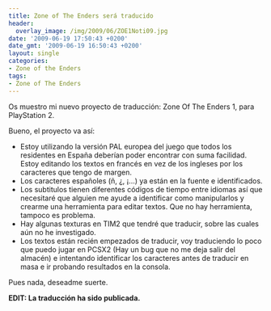 ```yaml
---
title: Zone of The Enders será traducido
header:
  overlay_image: /img/2009/06/ZOE1Noti09.jpg
date: '2009-06-19 17:50:43 +0200'
date_gmt: '2009-06-19 16:50:43 +0200'
layout: single
categories:
- Zone of the Enders
tags:
- Zone of The Enders
---
```

Os muestro mi nuevo proyecto de traducción: Zone Of The Enders 1, para PlayStation 2.

Bueno, el proyecto va así:

- Estoy utilizando la versión PAL europea del juego que todos los residentes en España 
deberían poder encontrar con suma facilidad. Estoy editando los textos en francés en 
vez de los ingleses por los caracteres que tengo de margen.  
- Los caracteres españoles (ñ, ¿, ¡...) ya están en la fuente e identificados.  
- Los subtitulos tienen diferentes códigos de tiempo entre idiomas así que necesitaré que 
alguien me ayude a identificar como manipularlos y crearme una herramienta para editar textos. 
Que no hay herramienta, tampoco es problema.  
- Hay algunas texturas en TIM2 que tendré que traducir, sobre las cuales aún no he investigado.  
- Los textos están recién empezados de traducir, voy traduciendo lo poco que puedo jugar 
en PCSX2 (Hay un bug que no me deja salir del almacén) e intentando identificar los caracteres 
antes de traducir en masa e ir probando resultados en la consola.

Pues nada, deseadme suerte.

**EDIT: La traducción ha sido publicada.**
